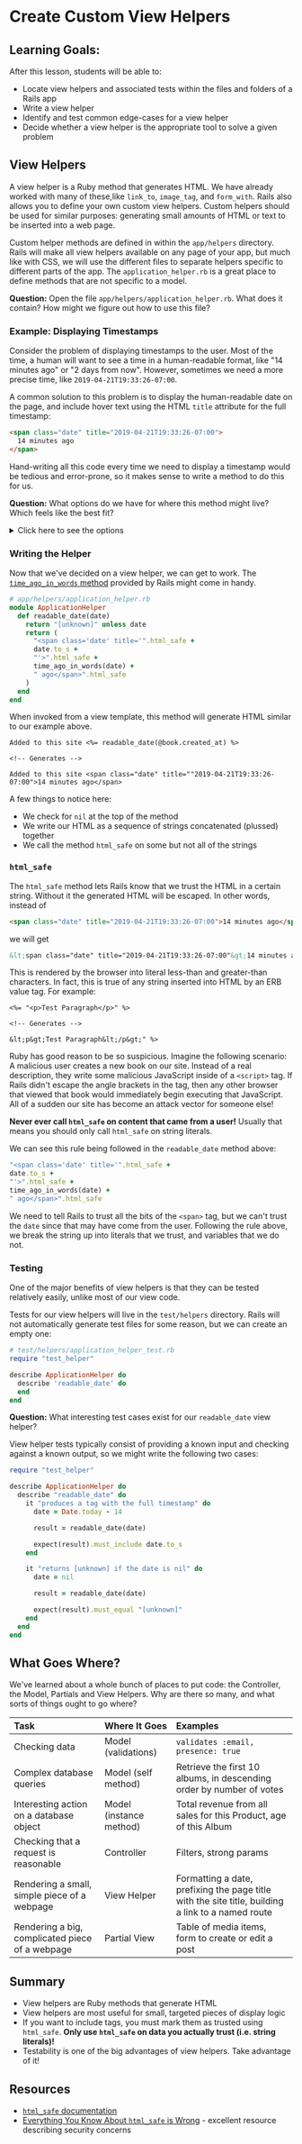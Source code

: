 # Create Custom View Helpers

## Learning Goals:

After this lesson, students will be able to:

- Locate view helpers and associated tests within the files and folders of a Rails app
- Write a view helper
- Identify and test common edge-cases for a view helper
- Decide whether a view helper is the appropriate tool to solve a given problem

## View Helpers

A view helper is a Ruby method that generates HTML. We have already worked with many of these,like `link_to`, `image_tag`, and `form_with`. Rails also allows you to define your own custom view helpers. Custom helpers should be used for similar purposes: generating small amounts of HTML or text to be inserted into a web page.

Custom helper methods are defined in within the `app/helpers` directory. Rails will make all view helpers available on any page of your app, but much like with CSS, we will use the different files to separate helpers specific to different parts of the app. The `application_helper.rb` is a great place to define methods that are not specific to a model.

**Question:** Open the file `app/helpers/application_helper.rb`. What does it contain? How might we figure out how to use this file?

### Example: Displaying Timestamps

Consider the problem of displaying timestamps to the user. Most of the time, a human will want to see a time in a human-readable format, like "14 minutes ago" or "2 days from now". However, sometimes we need a more precise time, like `2019-04-21T19:33:26-07:00`.

A common solution to this problem is to display the human-readable date on the page, and include hover text using the HTML `title` attribute for the full timestamp:

```html
<span class="date" title="2019-04-21T19:33:26-07:00">
  14 minutes ago
</span>
```

Hand-writing all this code every time we need to display a timestamp would be tedious and error-prone, so it makes sense to write a method to do this for us.

**Question:** What options do we have for where this method might live? Which feels like the best fit?

<details>
<summary>Click here to see the options</summary>

- As a **model method**: no
    - Many different models might contain dates, so it would be hard to pick one model to put it in
    - This code is concerned with presentation, and should be associated with the view layer
- As a **partial view**: no
    - A partial feels too "big" for what we're doing here - we're generating a small amount of code, not a big chunk of a page
    - This code is specific enough that it would be worth testing, and there's no way to test a partial
- As a **view helper**: yes!
    - We're generating a small amount of generic HTML
    - The logic is separate from any specific model
    - View helpers are very testable
</details>

### Writing the Helper

Now that we've decided on a view helper, we can get to work. The [`time_ago_in_words` method](https://api.rubyonrails.org/v5.1/classes/ActionView/Helpers/DateHelper.html#method-i-time_ago_in_words) provided by Rails might come in handy.

```ruby
# app/helpers/application_helper.rb
module ApplicationHelper
  def readable_date(date)
    return "[unknown]" unless date
    return (
      "<span class='date' title='".html_safe +
      date.to_s +
      "'>".html_safe +
      time_ago_in_words(date) +
      " ago</span>".html_safe
    )
  end
end
```

When invoked from a view template, this method will generate HTML similar to our example above.

```html+erb
Added to this site <%= readable_date(@book.created_at) %>

<!-- Generates -->

Added to this site <span class="date" title=""2019-04-21T19:33:26-07:00">14 minutes ago</span>
```

A few things to notice here:
- We check for `nil` at the top of the method
- We write our HTML as a sequence of strings concatenated (plussed) together
- We call the method `html_safe` on some but not all of the strings

### `html_safe`

The `html_safe` method lets Rails know that we trust the HTML in a certain string. Without it the generated HTML will be escaped. In other words, instead of

```html
<span class="date" title="2019-04-21T19:33:26-07:00">14 minutes ago</span>
```

we will get

```html
&lt;span class="date" title="2019-04-21T19:33:26-07:00"&gt;14 minutes ago&lt;/span&gt;
```

This is rendered by the browser into literal less-than and greater-than characters. In fact, this is true of any string inserted into HTML by an ERB value tag. For example:

```html+erb
<%= "<p>Test Paragraph</p>" %>

<!-- Generates -->

&lt;p&gt;Test Paragraph&lt;/p&gt;" %>
```

Ruby has good reason to be so suspicious. Imagine the following scenario: A malicious user creates a new book on our site. Instead of a real description, they write some malicious JavaScript inside of a `<script>` tag. If Rails didn't escape the angle brackets in the tag, then any other browser that viewed that book would immediately begin executing that JavaScript. All of a sudden our site has become an attack vector for someone else!

**Never ever call `html_safe` on content that came from a user!** Usually that means you should only call `html_safe` on string literals.

We can see this rule being followed in the `readable_date` method above:

```ruby
"<span class='date' title='".html_safe +
date.to_s +
"'>".html_safe +
time_ago_in_words(date) +
" ago</span>".html_safe
```

We need to tell Rails to trust all the bits of the `<span>` tag, but we can't trust the `date` since that may have come from the user. Following the rule above, we break the string up into literals that we trust, and variables that we do not.

### Testing

One of the major benefits of view helpers is that they can be tested relatively easily, unlike most of our view code.

Tests for our view helpers will live in the `test/helpers` directory. Rails will not automatically generate test files for some reason, but we can create an empty one:

```ruby
# test/helpers/application_helper_test.rb
require "test_helper"

describe ApplicationHelper do
  describe 'readable_date' do
  end
end
```

**Question:** What interesting test cases exist for our `readable_date` view helper?

View helper tests typically consist of providing a known input and checking against a known output, so we might write the following two cases:

```ruby
require "test_helper"

describe ApplicationHelper do
  describe "readable_date" do
    it "produces a tag with the full timestamp" do
      date = Date.today - 14

      result = readable_date(date)

      expect(result).must_include date.to_s
    end

    it "returns [unknown] if the date is nil" do
      date = nil

      result = readable_date(date)

      expect(result).must_equal "[unknown]"
    end
  end
end
```

## What Goes Where?
We've learned about a whole bunch of places to put code: the Controller, the Model, Partials and View Helpers. Why are there so many, and what sorts of things ought to go where?

| Task                                            | Where It Goes           | Examples |
|:------------------------------------------------|:------------------------|:---------|
| Checking data                                   | Model (validations)     | `validates :email, presence: true` |
| Complex database queries                        | Model (self method)     | Retrieve the first 10 albums, in descending order by number of votes |
| Interesting action on a database object         | Model (instance method) | Total revenue from all sales for this Product, age of this Album |
| Checking that a request is reasonable           | Controller              | Filters, strong params |
| Rendering a small, simple piece of a webpage    | View Helper             | Formatting a date, prefixing the page title with the site title, building a link to a named route |
| Rendering a big, complicated piece of a webpage | Partial View            | Table of media items, form to create or edit a post |

## Summary

- View helpers are Ruby methods that generate HTML
- View helpers are most useful for small, targeted pieces of display logic
- If you want to include tags, you must mark them as trusted using `html_safe`. **Only use `html_safe` on data you actually trust (i.e. string literals)!**
- Testability is one of the big advantages of view helpers. Take advantage of it!

## Resources
- [`html_safe` documentation](http://apidock.com/rails/String/html_safe)
- [Everything You Know About `html_safe` is Wrong](https://makandracards.com/makandra/2579-everything-you-know-about-html_safe-is-wrong) - excellent resource describing security concerns

